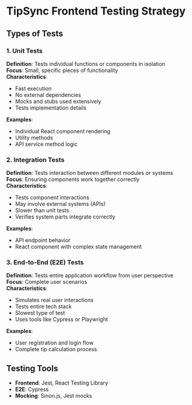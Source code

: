 # TipSync Frontend Testing Strategy

## Types of Tests

### 1. Unit Tests

**Definition**: Tests individual functions or components in isolation  
**Focus**: Small, specific pieces of functionality  
**Characteristics**:

- Fast execution
- No external dependencies
- Mocks and stubs used extensively
- Tests implementation details

**Examples**:

- Individual React component rendering
- Utility methods
- API service method logic

### 2. Integration Tests

**Definition**: Tests interaction between different modules or systems  
**Focus**: Ensuring components work together correctly  
**Characteristics**:

- Tests component interactions
- May involve external systems (APIs)
- Slower than unit tests
- Verifies system parts integrate correctly

**Examples**:

- API endpoint behavior
- React component with complex state management

### 3. End-to-End (E2E) Tests

**Definition**: Tests entire application workflow from user perspective  
**Focus**: Complete user scenarios  
**Characteristics**:

- Simulates real user interactions
- Tests entire tech stack
- Slowest type of test
- Uses tools like Cypress or Playwright

**Examples**:

- User registration and login flow
- Complete tip calculation process

## Testing Tools

- **Frontend**: Jest, React Testing Library
- **E2E**: Cypress
- **Mocking**: Sinon.js, Jest mocks
